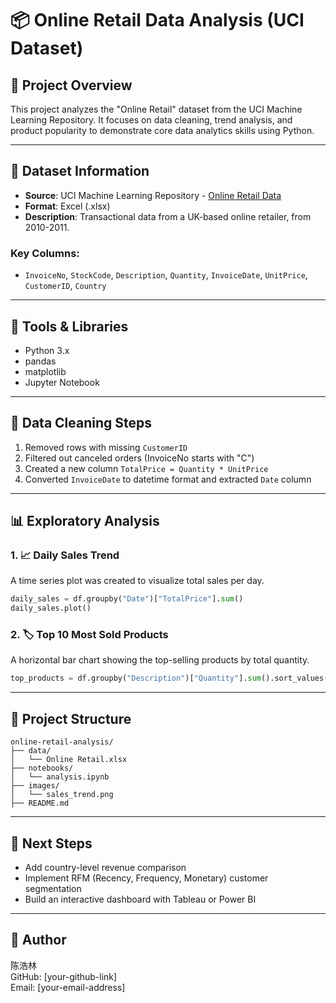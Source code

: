 
# 📦 Online Retail Data Analysis (UCI Dataset)

## 📌 Project Overview
This project analyzes the "Online Retail" dataset from the UCI Machine Learning Repository. It focuses on data cleaning, trend analysis, and product popularity to demonstrate core data analytics skills using Python.

---

## 📁 Dataset Information

- **Source**: UCI Machine Learning Repository - [Online Retail Data](https://archive.ics.uci.edu/ml/datasets/online+retail)
- **Format**: Excel (.xlsx)
- **Description**: Transactional data from a UK-based online retailer, from 2010-2011.

### Key Columns:
- `InvoiceNo`, `StockCode`, `Description`, `Quantity`, `InvoiceDate`, `UnitPrice`, `CustomerID`, `Country`

---

## 🔧 Tools & Libraries

- Python 3.x
- pandas
- matplotlib
- Jupyter Notebook

---

## 🧹 Data Cleaning Steps

1. Removed rows with missing `CustomerID`
2. Filtered out canceled orders (InvoiceNo starts with "C")
3. Created a new column `TotalPrice = Quantity * UnitPrice`
4. Converted `InvoiceDate` to datetime format and extracted `Date` column

---

## 📊 Exploratory Analysis

### 1. 📈 Daily Sales Trend

A time series plot was created to visualize total sales per day.

```python
daily_sales = df.groupby("Date")["TotalPrice"].sum()
daily_sales.plot()
```

### 2. 🏷 Top 10 Most Sold Products

A horizontal bar chart showing the top-selling products by total quantity.

```python
top_products = df.groupby("Description")["Quantity"].sum().sort_values(ascending=False).head(10)
```

---

## 📂 Project Structure

```
online-retail-analysis/
├── data/
│   └── Online Retail.xlsx
├── notebooks/
│   └── analysis.ipynb
├── images/
│   └── sales_trend.png
├── README.md
```

---

## 🚀 Next Steps

- Add country-level revenue comparison
- Implement RFM (Recency, Frequency, Monetary) customer segmentation
- Build an interactive dashboard with Tableau or Power BI

---

## 👤 Author

陈浩林  
GitHub: [your-github-link]  
Email: [your-email-address]
